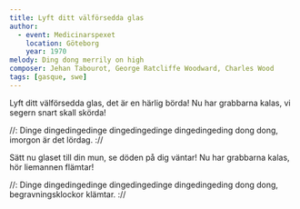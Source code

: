 ```yaml
---
title: Lyft ditt välförsedda glas
author:
  - event: Medicinarspexet
    location: Göteborg
    year: 1970
melody: Ding dong merrily on high
composer: Jehan Tabourot, George Ratcliffe Woodward, Charles Wood
tags: [gasque, swe]
---
```


Lyft ditt välförsedda glas,
det är en härlig börda!
Nu har grabbarna kalas,
vi segern snart skall skörda!

//: Dinge dingedingedinge
dingedingedinge dingedingeding
dong dong, imorgon är det lördag. ://

Sätt nu glaset till din mun,
se döden på dig väntar!
Nu har grabbarna kalas,
hör liemannen flämtar!

//: Dinge dingedingedinge
dingedingedinge dingedingeding
dong dong, begravningsklockor
klämtar. ://
